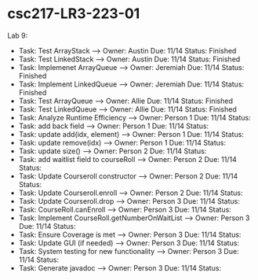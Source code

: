 # csc217-LR3-223-01

Lab 9:


- Task: Test ArrayStack --> Owner: Austin Due: 11/14 Status: Finished
- Task: Test LinkedStack --> Owner: Austin  Due: 11/14 Status: Finished
- Task: Implemenet ArrayQueue --> Owner: Jeremiah Due: 11/14 Status: Finished
- Task: Implement LinkedQueue --> Owner: Jeremiah Due: 11/14 Status: Finished
- Task: Test ArrayQueue --> Owner: Allie Due: 11/14 Status: Finished
- Task: Test LinkedQueue --> Owner: Allie Due: 11/14 Status: Finished
- Task: Analyze Runtime Efficiency --> Owner: Person 1  Due: 11/14 Status: 
- Task: add back field --> Owner: Person 1 Due: 11/14 Status: 
- Task: update add(idx, element) --> Owner: Person 1 Due: 11/14 Status: 
- Task: update remove(idx) --> Owner: Person 1 Due: 11/14 Status: 
- Task: update size() --> Owner: Person 2 Due: 11/14 Status: 
- Task: add waitlist field to courseRoll --> Owner: Person 2 Due: 11/14 Status: 
- Task: Update Courseroll constructor --> Owner: Person 2 Due: 11/14 Status: 
- Task: Update Courseroll.enroll --> Owner: Person 2 Due: 11/14 Status: 
- Task: Update Courseroll.drop --> Owner: Person 3 Due: 11/14 Status: 
- Task: CourseRoll.canEnroll --> Owner: Person 3 Due: 11/14 Status: 
- Task: Implement CourseRoll.getNumberOnWaitList --> Owner: Person 3 Due: 11/14 Status: 
- Task: Ensure Coverage is met --> Owner: Person 3 Due: 11/14 Status: 
- Task: Update GUI (if needed) --> Owner: Person 3 Due: 11/14 Status: 
- Task: System testing for new functionality --> Owner: Person 3 Due: 11/14 Status: 
- Task: Generate javadoc --> Owner: Person 3 Due: 11/14 Status: 

